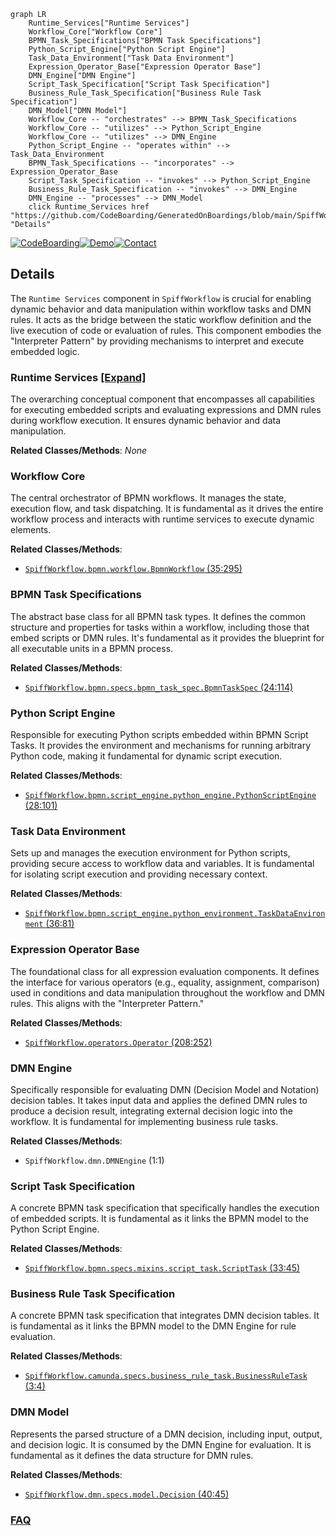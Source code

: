 ```mermaid
graph LR
    Runtime_Services["Runtime Services"]
    Workflow_Core["Workflow Core"]
    BPMN_Task_Specifications["BPMN Task Specifications"]
    Python_Script_Engine["Python Script Engine"]
    Task_Data_Environment["Task Data Environment"]
    Expression_Operator_Base["Expression Operator Base"]
    DMN_Engine["DMN Engine"]
    Script_Task_Specification["Script Task Specification"]
    Business_Rule_Task_Specification["Business Rule Task Specification"]
    DMN_Model["DMN Model"]
    Workflow_Core -- "orchestrates" --> BPMN_Task_Specifications
    Workflow_Core -- "utilizes" --> Python_Script_Engine
    Workflow_Core -- "utilizes" --> DMN_Engine
    Python_Script_Engine -- "operates within" --> Task_Data_Environment
    BPMN_Task_Specifications -- "incorporates" --> Expression_Operator_Base
    Script_Task_Specification -- "invokes" --> Python_Script_Engine
    Business_Rule_Task_Specification -- "invokes" --> DMN_Engine
    DMN_Engine -- "processes" --> DMN_Model
    click Runtime_Services href "https://github.com/CodeBoarding/GeneratedOnBoardings/blob/main/SpiffWorkflow/Runtime_Services.md" "Details"
```

[![CodeBoarding](https://img.shields.io/badge/Generated%20by-CodeBoarding-9cf?style=flat-square)](https://github.com/CodeBoarding/GeneratedOnBoardings)[![Demo](https://img.shields.io/badge/Try%20our-Demo-blue?style=flat-square)](https://www.codeboarding.org/demo)[![Contact](https://img.shields.io/badge/Contact%20us%20-%20contact@codeboarding.org-lightgrey?style=flat-square)](mailto:contact@codeboarding.org)

## Details

The `Runtime Services` component in `SpiffWorkflow` is crucial for enabling dynamic behavior and data manipulation within workflow tasks and DMN rules. It acts as the bridge between the static workflow definition and the live execution of code or evaluation of rules. This component embodies the "Interpreter Pattern" by providing mechanisms to interpret and execute embedded logic.

### Runtime Services [[Expand]](./Runtime_Services.md)
The overarching conceptual component that encompasses all capabilities for executing embedded scripts and evaluating expressions and DMN rules during workflow execution. It ensures dynamic behavior and data manipulation.


**Related Classes/Methods**: _None_

### Workflow Core
The central orchestrator of BPMN workflows. It manages the state, execution flow, and task dispatching. It is fundamental as it drives the entire workflow process and interacts with runtime services to execute dynamic elements.


**Related Classes/Methods**:

- <a href="https://github.com/recursionpharma/SpiffWorkflow/blob/main/SpiffWorkflow/bpmn/workflow.py#L35-L295" target="_blank" rel="noopener noreferrer">`SpiffWorkflow.bpmn.workflow.BpmnWorkflow` (35:295)</a>


### BPMN Task Specifications
The abstract base class for all BPMN task types. It defines the common structure and properties for tasks within a workflow, including those that embed scripts or DMN rules. It's fundamental as it provides the blueprint for all executable units in a BPMN process.


**Related Classes/Methods**:

- <a href="https://github.com/recursionpharma/SpiffWorkflow/blob/main/SpiffWorkflow/bpmn/specs/bpmn_task_spec.py#L24-L114" target="_blank" rel="noopener noreferrer">`SpiffWorkflow.bpmn.specs.bpmn_task_spec.BpmnTaskSpec` (24:114)</a>


### Python Script Engine
Responsible for executing Python scripts embedded within BPMN Script Tasks. It provides the environment and mechanisms for running arbitrary Python code, making it fundamental for dynamic script execution.


**Related Classes/Methods**:

- <a href="https://github.com/recursionpharma/SpiffWorkflow/blob/main/SpiffWorkflow/bpmn/script_engine/python_engine.py#L28-L101" target="_blank" rel="noopener noreferrer">`SpiffWorkflow.bpmn.script_engine.python_engine.PythonScriptEngine` (28:101)</a>


### Task Data Environment
Sets up and manages the execution environment for Python scripts, providing secure access to workflow data and variables. It is fundamental for isolating script execution and providing necessary context.


**Related Classes/Methods**:

- <a href="https://github.com/recursionpharma/SpiffWorkflow/blob/main/SpiffWorkflow/bpmn/script_engine/python_environment.py#L36-L81" target="_blank" rel="noopener noreferrer">`SpiffWorkflow.bpmn.script_engine.python_environment.TaskDataEnvironment` (36:81)</a>


### Expression Operator Base
The foundational class for all expression evaluation components. It defines the interface for various operators (e.g., equality, assignment, comparison) used in conditions and data manipulation throughout the workflow and DMN rules. This aligns with the "Interpreter Pattern."


**Related Classes/Methods**:

- <a href="https://github.com/recursionpharma/SpiffWorkflow/blob/main/SpiffWorkflow/operators.py#L208-L252" target="_blank" rel="noopener noreferrer">`SpiffWorkflow.operators.Operator` (208:252)</a>


### DMN Engine
Specifically responsible for evaluating DMN (Decision Model and Notation) decision tables. It takes input data and applies the defined DMN rules to produce a decision result, integrating external decision logic into the workflow. It is fundamental for implementing business rule tasks.


**Related Classes/Methods**:

- `SpiffWorkflow.dmn.DMNEngine` (1:1)


### Script Task Specification
A concrete BPMN task specification that specifically handles the execution of embedded scripts. It is fundamental as it links the BPMN model to the Python Script Engine.


**Related Classes/Methods**:

- <a href="https://github.com/recursionpharma/SpiffWorkflow/blob/main/SpiffWorkflow/bpmn/specs/mixins/script_task.py#L33-L45" target="_blank" rel="noopener noreferrer">`SpiffWorkflow.bpmn.specs.mixins.script_task.ScriptTask` (33:45)</a>


### Business Rule Task Specification
A concrete BPMN task specification that integrates DMN decision tables. It is fundamental as it links the BPMN model to the DMN Engine for rule evaluation.


**Related Classes/Methods**:

- <a href="https://github.com/recursionpharma/SpiffWorkflow/blob/main/SpiffWorkflow/camunda/specs/business_rule_task.py#L3-L4" target="_blank" rel="noopener noreferrer">`SpiffWorkflow.camunda.specs.business_rule_task.BusinessRuleTask` (3:4)</a>


### DMN Model
Represents the parsed structure of a DMN decision, including input, output, and decision logic. It is consumed by the DMN Engine for evaluation. It is fundamental as it defines the data structure for DMN rules.


**Related Classes/Methods**:

- <a href="https://github.com/recursionpharma/SpiffWorkflow/blob/main/SpiffWorkflow/dmn/specs/model.py#L40-L45" target="_blank" rel="noopener noreferrer">`SpiffWorkflow.dmn.specs.model.Decision` (40:45)</a>




### [FAQ](https://github.com/CodeBoarding/GeneratedOnBoardings/tree/main?tab=readme-ov-file#faq)
